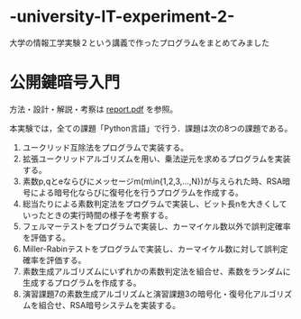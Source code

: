 # -university-IT-experiment-2-
大学の情報工学実験２という講義で作ったプログラムをまとめてみました

# 公開鍵暗号入門 
方法・設計・解説・考察は [report.pdf](report.pdf) を参照。


本実験では，全ての課題「Python言語」で行う．課題は次の8つの課題である。
  1. ユークリッド互除法をプログラムで実装する。
  2. 拡張ユークリッドアルゴリズムを用い、乗法逆元を求めるプログラムを実装する。
  3. 素数p,qとeならびにメッセージm(m\in{1,2,3,…,N})が与えられた時、RSA暗号による暗号化ならびに復号化を行うプログラムを作成する。
  4. 総当たりによる素数判定法をプログラムで実装し、ビット長nを大きくしていったときの実行時間の様子を考察する。
  5. フェルマーテストをプログラムで実装し、カーマイケル数以外で誤判定確率を評価する。
  6. Miller-Rabinテストをプログラムで実装し、カーマイケル数に対して誤判定確率を評価する。
  7. 素数生成アルゴリズムにいずれかの素数判定法を組合せ、素数をランダムに生成するプログラムを作成する。
  8. 演習課題7の素数生成アルゴリズムと演習課題3の暗号化・復号化アルゴリズムを組合せ、RSA暗号システムを実装する。


